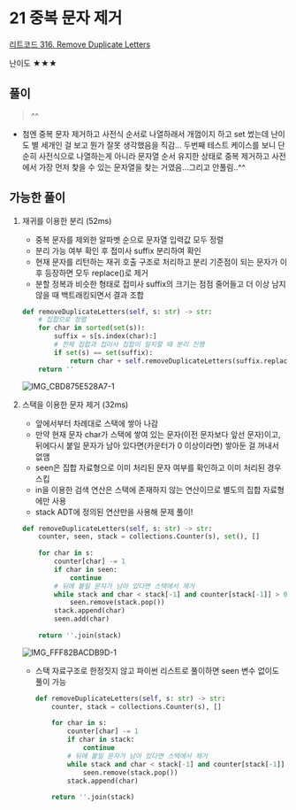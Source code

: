 # 21 중복 문자 제거

[리트코드 316. Remove Duplicate Letters](https://leetcode.com/problems/remove-duplicate-letters/)

난이도 ★★★

## 풀이

> ^^
> 
- 첨엔 중복 문자 제거하고 사전식 순서로 나열하래서 개껌이지 하고 set 썼는데 난이도 별 세개인 걸 보고 뭔가 잘못 생각했음을 직감... 두번째 테스트 케이스를 보니 단순히 사전식으로 나열하는게 아니라 문자열 순서 유지한 상태로 중복 제거하고 사전에서 가장 먼저 찾을 수 있는 문자열을 찾는 거였음...그리고 안풀림..^^

## 가능한 풀이

1. 재귀를 이용한 분리 (52ms)
    - 중복 문자를 제외한 알파벳 순으로 문자열 입력값 모두 정렬
    - 분리 가능 여부 확인 후 접미사 suffix 분리하여 확인
    - 현재 문자를 리턴하는 재귀 호출 구조로 처리하고 분리 기준점이 되는 문자가 이후 등장하면 모두 replace()로 제거
    - 분할 정복과 비슷한 형태로 접미사 suffix의 크기는 점점 줄어들고 더 이상 남지 않을 때 백트래킹되면서 결과 조합
    
    ```python
    def removeDuplicateLetters(self, s: str) -> str:
        # 집합으로 정렬
        for char in sorted(set(s)):
            suffix = s[s.index(char):]
            # 전체 집합과 접미사 집합이 일치할 때 분리 진행
            if set(s) == set(suffix):
                return char + self.removeDuplicateLetters(suffix.replace(char, ''))
        return ''
    ```
    
    ![IMG_CBD875E528A7-1](https://user-images.githubusercontent.com/101550733/168490442-de76dd6c-741d-4f46-a884-f3b609186461.jpeg)

    
2. 스택을 이용한 문자 제거 (32ms)
    - 앞에서부터 차례대로 스택에 쌓아 나감
    - 만약 현재 문자 char가 스택에 쌓여 있는 문자(이전 문자보다 앞선 문자)이고, 뒤에다시 붙일 문자가 남아 있다면(카운터가 0 이상이라면) 쌓아둔 걸 꺼내서 없앰
    - seen은 집합 자료형으로 이미 처리된 문자 여부를 확인하고 이미 처리된 경우 스킵
    - in을 이용한 검색 연산은 스택에 존재하지 않는 연산이므로 별도의 집합 자료형에만 사용
    - stack ADT에 정의된 연산만을 사용해 문제 풀이!
    
    ```python
    def removeDuplicateLetters(self, s: str) -> str:
        counter, seen, stack = collections.Counter(s), set(), []
        
        for char in s:
            counter[char] -= 1
            if char in seen:
                continue
            # 뒤에 붙일 문자가 남아 있다면 스택에서 제거
            while stack and char < stack[-1] and counter[stack[-1]] > 0:
                seen.remove(stack.pop())
            stack.append(char)
            seen.add(char)
        
        return ''.join(stack)
    ```
    
    ![IMG_FFF82BACDB9D-1](https://user-images.githubusercontent.com/101550733/168490433-50231dbd-915c-406d-8dd3-6e46ec8e0001.jpeg)

    
    - 스택 자료구조로 한정짓지 않고 파이썬 리스트로 풀이하면 seen 변수 없이도 풀이 가능
        
        ```python
        def removeDuplicateLetters(self, s: str) -> str:
            counter, stack = collections.Counter(s), []
            
            for char in s:
                counter[char] -= 1
                if char in stack:
                    continue
                # 뒤에 붙일 문자가 남아 있다면 스택에서 제거
                while stack and char < stack[-1] and counter[stack[-1]] > 0:
                    seen.remove(stack.pop())
                stack.append(char)
            
            return ''.join(stack)
        ```
        
    

